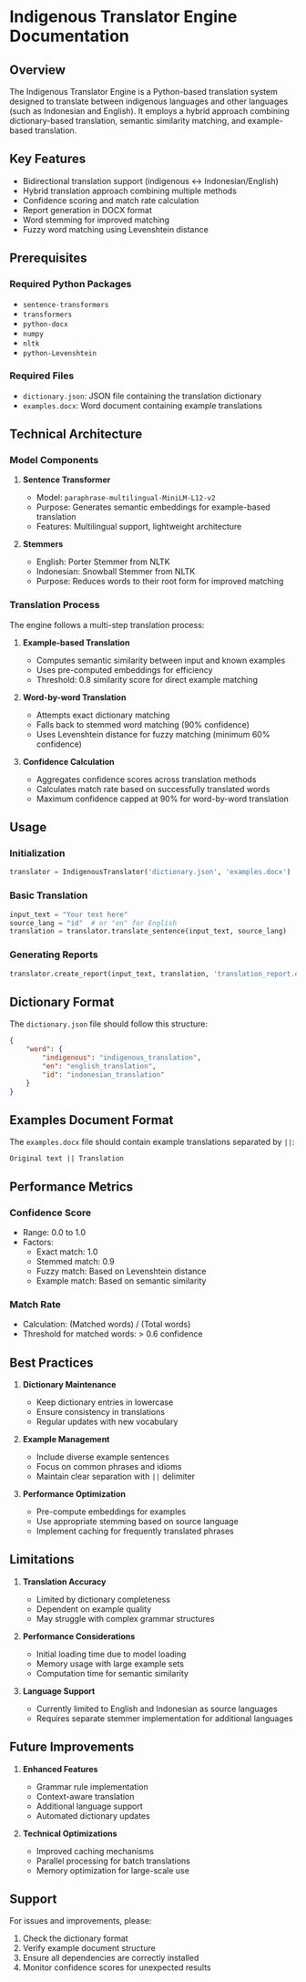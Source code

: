 # Indigenous Translator Engine Documentation

## Overview
The Indigenous Translator Engine is a Python-based translation system designed to translate between indigenous languages and other languages (such as Indonesian and English). It employs a hybrid approach combining dictionary-based translation, semantic similarity matching, and example-based translation.

## Key Features
- Bidirectional translation support (indigenous ↔ Indonesian/English)
- Hybrid translation approach combining multiple methods
- Confidence scoring and match rate calculation
- Report generation in DOCX format
- Word stemming for improved matching
- Fuzzy word matching using Levenshtein distance

## Prerequisites

### Required Python Packages
- `sentence-transformers`
- `transformers`
- `python-docx`
- `numpy`
- `nltk`
- `python-Levenshtein`

### Required Files
- `dictionary.json`: JSON file containing the translation dictionary
- `examples.docx`: Word document containing example translations

## Technical Architecture

### Model Components

1. **Sentence Transformer**
   - Model: `paraphrase-multilingual-MiniLM-L12-v2`
   - Purpose: Generates semantic embeddings for example-based translation
   - Features: Multilingual support, lightweight architecture

2. **Stemmers**
   - English: Porter Stemmer from NLTK
   - Indonesian: Snowball Stemmer from NLTK
   - Purpose: Reduces words to their root form for improved matching

### Translation Process

The engine follows a multi-step translation process:

1. **Example-based Translation**
   - Computes semantic similarity between input and known examples
   - Uses pre-computed embeddings for efficiency
   - Threshold: 0.8 similarity score for direct example matching

2. **Word-by-word Translation**
   - Attempts exact dictionary matching
   - Falls back to stemmed word matching (90% confidence)
   - Uses Levenshtein distance for fuzzy matching (minimum 60% confidence)

3. **Confidence Calculation**
   - Aggregates confidence scores across translation methods
   - Calculates match rate based on successfully translated words
   - Maximum confidence capped at 90% for word-by-word translation

## Usage

### Initialization
```python
translator = IndigenousTranslator('dictionary.json', 'examples.docx')
```

### Basic Translation
```python
input_text = "Your text here"
source_lang = "id"  # or "en" for English
translation = translator.translate_sentence(input_text, source_lang)
```

### Generating Reports
```python
translator.create_report(input_text, translation, 'translation_report.docx')
```

## Dictionary Format
The `dictionary.json` file should follow this structure:
```json
{
    "word": {
        "indigenous": "indigenous_translation",
        "en": "english_translation",
        "id": "indonesian_translation"
    }
}
```

## Examples Document Format
The `examples.docx` file should contain example translations separated by `||`:
```
Original text || Translation
```

## Performance Metrics

### Confidence Score
- Range: 0.0 to 1.0
- Factors:
  - Exact match: 1.0
  - Stemmed match: 0.9
  - Fuzzy match: Based on Levenshtein distance
  - Example match: Based on semantic similarity

### Match Rate
- Calculation: (Matched words) / (Total words)
- Threshold for matched words: > 0.6 confidence

## Best Practices

1. **Dictionary Maintenance**
   - Keep dictionary entries in lowercase
   - Ensure consistency in translations
   - Regular updates with new vocabulary

2. **Example Management**
   - Include diverse example sentences
   - Focus on common phrases and idioms
   - Maintain clear separation with `||` delimiter

3. **Performance Optimization**
   - Pre-compute embeddings for examples
   - Use appropriate stemming based on source language
   - Implement caching for frequently translated phrases

## Limitations

1. **Translation Accuracy**
   - Limited by dictionary completeness
   - Dependent on example quality
   - May struggle with complex grammar structures

2. **Performance Considerations**
   - Initial loading time due to model loading
   - Memory usage with large example sets
   - Computation time for semantic similarity

3. **Language Support**
   - Currently limited to English and Indonesian as source languages
   - Requires separate stemmer implementation for additional languages

## Future Improvements

1. **Enhanced Features**
   - Grammar rule implementation
   - Context-aware translation
   - Additional language support
   - Automated dictionary updates

2. **Technical Optimizations**
   - Improved caching mechanisms
   - Parallel processing for batch translations
   - Memory optimization for large-scale use

## Support

For issues and improvements, please:
1. Check the dictionary format
2. Verify example document structure
3. Ensure all dependencies are correctly installed
4. Monitor confidence scores for unexpected results
